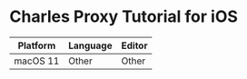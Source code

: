 # Charles Proxy Tutorial for iOS

| Platform | Language | Editor |
| --- | --- | --- |
| macOS 11 | Other | Other |